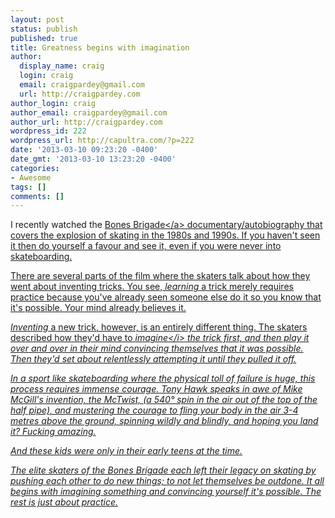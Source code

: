 ```yaml
---
layout: post
status: publish
published: true
title: Greatness begins with imagination
author:
  display_name: craig
  login: craig
  email: craigpardey@gmail.com
  url: http://craigpardey.com
author_login: craig
author_email: craigpardey@gmail.com
author_url: http://craigpardey.com
wordpress_id: 222
wordpress_url: http://capultra.com/?p=222
date: '2013-03-10 09:23:20 -0400'
date_gmt: '2013-03-10 13:23:20 -0400'
categories:
- Awesome
tags: []
comments: []
---
```

<p>I recently watched the <a href="http:/&#47;bonesbrigade.com">Bones Brigade<&#47;a> documentary&#47;autobiography that covers the explosion of skating in the 1980s and 1990s.  If you haven't seen it then do yourself a favour and see it, even if you were never into skateboarding.</p>
<p>There are several parts of the film where the skaters talk about how they went about inventing tricks. You see, <i>learning</i> a trick merely requires practice because you've already seen someone else do it so you know that it's possible. Your mind already believes it.</p>
<p><i>Inventing</i> a new trick, however, is an entirely different thing.  The skaters described how they'd have to <i>imagine<&#47;i> the trick first, and then play it over and over in their mind convincing themselves that it was possible.  Then they'd set about relentlessly attempting it until they pulled it off.</p>
<p>In a sport like skateboarding where the physical toll of failure is huge, this process requires immense courage.  Tony Hawk speaks in awe of Mike McGill's invention, the McTwist,   (a 540&deg; spin in the air out of the top of the half pipe), and mustering the courage to fling your body in the air 3-4 metres above the ground, spinning wildly and blindly, and hoping you land it? Fucking amazing.</p>
<p>And these kids were only in their early teens at the time.</p>
<p>The elite skaters of the Bones Brigade each left their legacy on skating by pushing each other to do new things; to not let themselves be outdone. It all begins with imagining something and convincing yourself it's possible.  The rest is just about practice.</p>
